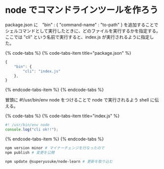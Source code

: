 # node でコマンドラインツールを作ろう

package.json に　"bin" :  { "command-name" : "to-path" } を追加することでシェルコマンドとして実行したときに、どのファイルを実行するかを指定する。ここでは "cli" という名前で実行すると、index.js が実行されるように指定した。

{% code-tabs %}
{% code-tabs-item title="package.json" %}
```javascript
{
    "bin": {
        "cli": "index.js"
    },
}
```
{% endcode-tabs-item %}
{% endcode-tabs %}

冒頭に \#!/usr/bin/env node をつけることで node で実行されるよう shell に伝える。

{% code-tabs %}
{% code-tabs-item title="index.js" %}
```javascript
#! /usr/bin/env node
console.log("cli ok!!");
```
{% endcode-tabs-item %}
{% endcode-tabs %}

```bash
npm version minor # マイナーチェンジを行なったので
npm publish # 変更を公開
```

```bash
npm update @superyusuke/node-learn # 更新を取り込む
```

